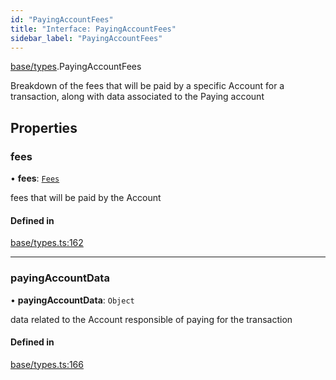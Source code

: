 ```yaml
---
id: "PayingAccountFees"
title: "Interface: PayingAccountFees"
sidebar_label: "PayingAccountFees"
---
```


[base/types](../../../../modules/Base/Types/Types.md).PayingAccountFees

Breakdown of the fees that will be paid by a specific Account for a transaction, along
  with data associated to the Paying account

## Properties

### fees

• **fees**: [`Fees`](../../../API/Client/Types/Fees/Fees.md)

fees that will be paid by the Account

#### Defined in

[base/types.ts:162](https://github.com/PolymeshAssociation/polymesh-sdk/blob/b55e63737/src/base/types.ts#L162)

___

### payingAccountData

• **payingAccountData**: `Object`

data related to the Account responsible of paying for the transaction

#### Defined in

[base/types.ts:166](https://github.com/PolymeshAssociation/polymesh-sdk/blob/b55e63737/src/base/types.ts#L166)
